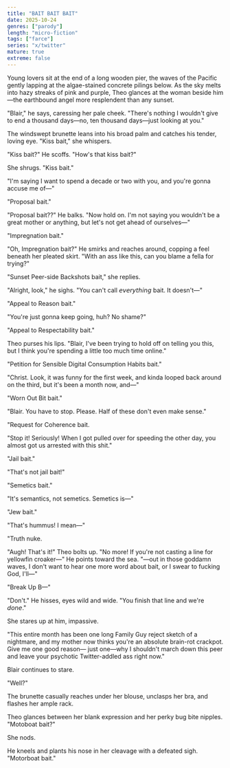 ```yaml
---
title: "BAIT BAIT BAIT"
date: 2025-10-24
genres: ["parody"]
length: "micro-fiction"
tags: ["farce"]
series: "x/twitter"
mature: true
extreme: false
---
```


Young lovers sit at the end of a long wooden pier, the waves of the Pacific gently lapping at the algae-stained concrete pilings below. As the sky melts into hazy streaks of pink and purple, Theo glances at the woman beside him—the earthbound angel more resplendent than any sunset.

"Blair," he says, caressing her pale cheek. "There's nothing I wouldn't give to end a thousand days—no, ten thousand days—just looking at you."

The windswept brunette leans into his broad palm and catches his tender, loving eye. "Kiss bait," she whispers.

"Kiss bait?" He scoffs. "How's that kiss bait?"

She shrugs. "Kiss bait."

"I'm saying I want to spend a decade or two with you, and you're gonna accuse me of—"

"Proposal bait."

"Proposal bait??" He balks. "Now hold on. I'm not saying you wouldn't be a great mother or anything, but let's not get ahead of ourselves—"

"Impregnation bait."

"Oh, Impregnation bait?" He smirks and reaches around, copping a feel beneath her pleated skirt. "With an ass like this, can you blame a fella for trying?"

"Sunset Peer-side Backshots bait," she replies.

"Alright, look," he sighs. "You can't call 𝘦𝘷𝘦𝘳𝘺𝘵𝘩𝘪𝘯𝘨 bait. It doesn't—"

"Appeal to Reason bait."

"You're just gonna keep going, huh? No shame?"

"Appeal to Respectability bait."

Theo purses his lips. "Blair, I've been trying to hold off on telling you this, but I think you're spending a little too much time online."

"Petition for Sensible Digital Consumption Habits bait."

"Christ. Look, it was funny for the first week, and kinda looped back around on the third, but it's been a month now, and—"

"Worn Out Bit bait."

"Blair. You have to stop. Please. Half of these don't even make sense."

"Request for Coherence bait.

"Stop it! Seriously! When I got pulled over for speeding the other day, you almost got us arrested with this shit."

"Jail bait."

"That's not jail bait!"

"Semetics bait."

"It's semantics, not semetics. Semetics is—"

"Jew bait."

"That's hummus! I mean—"

"Truth nuke.

"Augh! That's it!" Theo bolts up. "No more! If you're not casting a line for yellowfin croaker—" He points toward the sea. "—out in those goddamn waves, I don't want to hear one more word about bait, or I swear to fucking God, I'll—"

"Break Up B—"

"Don't." He hisses, eyes wild and wide. "You finish that line and we're 𝘥𝘰𝘯𝘦."

She stares up at him, impassive.

"This entire month has been one long Family Guy reject sketch of a nightmare, and my mother now thinks you're an absolute brain-rot crackpot. Give me one good reason— just one—why I shouldn't march down this peer and leave your psychotic Twitter-addled ass right now."

Blair continues to stare.

"Well?" 

The brunette casually reaches under her blouse, unclasps her bra, and flashes her ample rack.

Theo glances between her blank expression and her perky bug bite nipples. "Motoboat bait?" 

She nods.

He kneels and plants his nose in her cleavage with a defeated sigh. "Motorboat bait."
